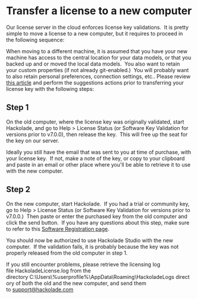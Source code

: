 # Transfer a license to a new computer

Our license server in the cloud enforces license key validations.  It is pretty simple to move a license to a new computer, but it requires to proceed in the following sequence:

When moving to a different machine, it is assumed that you have your new machine has access to the central location for your data models, or that you backed up and or moved the local data models.&nbsp; You also want to retain your custom properties (if not already git-enabled.)&nbsp; You will probably want to also retain personal preferences, connection settings, etc.. Please review [this article](<Movingtoanothercomputer.md>) and perform the suggestions actions prior to transferring your license key with the following steps:

## Step 1

On the old computer, where the license key was originally validated, start Hackolade, and go to Help \> License Status (or Software Key Validation for versions prior to v7.0.0), then release the key.  This will free up the seat for the key on our server.

Ideally you still have the email that was sent to you at time of purchase, with your license key.  If not, make a note of the key, or copy to your clipboard and paste in an email or other place where you'll be able to retrieve it to use with the new computer.

## Step 2

On the new computer, start Hackolade.  If you had a trial or community key, go to Help \> License Status (or Software Key Validation for versions prior to v7.0.0.)  Then paste or enter the purchased key from the old computer and click the send button.  If you have any questions about this step, make sure to refer to this [Software Registration page](<Softwareregistration.md>).

You should now be authorized to use Hackolade Studio with the new computer.  If the validation fails, it is probably because the key was not properly released from the old computer in step 1.

If you still encounter problems, please retrieve the licensing log file HackoladeLicense.log from the directory C:\\Users\\%userprofile%\\AppData\\Roaming\\HackoladeLogs directory of both the old and the new computer, and send them to [support@hackolade.com](<mailto:support@hackolade.com>)

 
